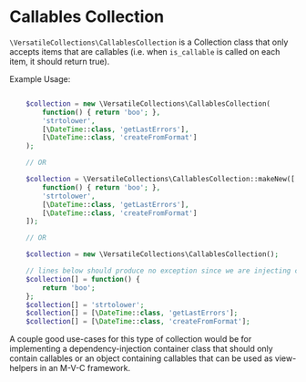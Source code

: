 # Callables Collection

`\VersatileCollections\CallablesCollection` is a Collection class that only accepts
items that are callables (i.e. when `is_callable` is called on each item, it should return true).

Example Usage:

```php

    $collection = new \VersatileCollections\CallablesCollection(
        function() { return 'boo'; },
        'strtolower',
        [\DateTime::class, 'getLastErrors'],
        [\DateTime::class, 'createFromFormat']
    );

    // OR

    $collection = \VersatileCollections\CallablesCollection::makeNew([
        function() { return 'boo'; },
        'strtolower',
        [\DateTime::class, 'getLastErrors'],
        [\DateTime::class, 'createFromFormat']
    ]);

    // OR

    $collection = new \VersatileCollections\CallablesCollection();

    // lines below should produce no exception since we are injecting callables
    $collection[] = function() {
        return 'boo';
    };
    $collection[] = 'strtolower';
    $collection[] = [\DateTime::class, 'getLastErrors'];
    $collection[] = [\DateTime::class, 'createFromFormat'];
```

A couple good use-cases for this type of collection would be for implementing a 
dependency-injection container class that should only contain callables or
an object containing callables that can be used as view-helpers in an M-V-C
framework.
